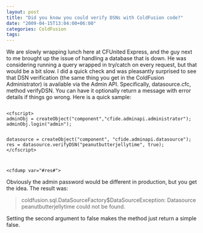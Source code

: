 ```yaml
---
layout: post
title: "Did you know you could verify DSNs with ColdFusion code?"
date: "2009-04-15T13:04:00+06:00"
categories: ColdFusion 
tags: 
---
```


We are slowly wrapping lunch here at CFUnited Express, and the guy next to me brought up the issue of handling a database that is down. He was considering running a query wrapped in try/catch on every request, but that would be a bit slow. I did a quick check and was pleasantly surprised to see that DSN verification (the same thing you get in the ColdFusion Administrator) is available via the Admin API. Specifically, datasource.cfc, method verifyDSN. You can have it optionally return a message with error details if things go wrong. Here is a quick sample:

<code>
&lt;cfscript&gt;
adminObj = createObject("component","cfide.adminapi.administrator");
adminObj.login("admin");

datasource = createObject("component", "cfide.adminapi.datasource");
res = datasource.verifyDSN("peanutbutterjellytime", true);
&lt;/cfscript&gt;

&lt;cfdump var="#res#"&gt;
</code>

Obviously the admin password would be different in production, but you get the idea. The result was: 

<blockquote>
<p>
coldfusion.sql.DataSourceFactory$DataSourceException: Datasource peanutbutterjellytime could not be found. 
</p>
</blockquote>

Setting the second argument to false makes the method just return a simple false.